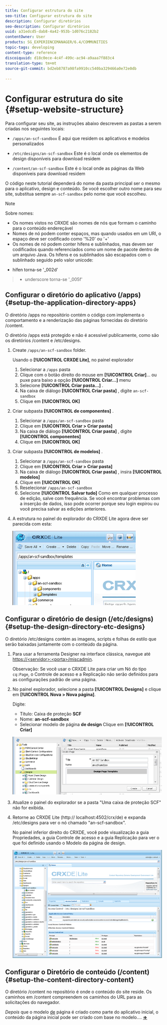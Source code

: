 ```yaml
---
title: Configurar estrutura do site
seo-title: Configurar estrutura do site
description: Configurar diretórios
seo-description: Configurar diretórios
uuid: a31edcd5-dab8-4a42-953b-1d076c2182b2
contentOwner: User
products: SG_EXPERIENCEMANAGER/6.4/COMMUNITIES
topic-tags: developing
content-type: reference
discoiquuid: d18c0ece-4c4f-499c-ac94-a9aaa7f883c4
translation-type: tm+mt
source-git-commit: bd2eb8787a98fa9910cc540ba329466a0e72e0db

---
```



# Configurar estrutura do site {#setup-website-structure}

Para configurar seu site, as instruções abaixo descrevem as pastas a serem criadas nos seguintes locais:

* `/apps/an-scf-sandbox`
É aqui que residem os aplicativos e modelos personalizados

* `/etc/designs/an-scf-sandbox`
Este é o local onde os elementos de design disponíveis para download residem

* `/content/an-scf-sandbox`
Este é o local onde as páginas da Web disponíveis para download residem

O código neste tutorial dependerá do nome da pasta principal ser o mesmo para o aplicativo, design e conteúdo. Se você escolher outro nome para seu site, substitua sempre `an-scf-sandbox` pelo nome que você escolheu.

>[!NOTE]
>
>Sobre nomes:
>
>* Os nomes vistos no CRXDE são nomes de nós que formam o caminho para o conteúdo endereçável
>* Nomes de nó podem conter espaços, mas quando usados em um URI, o espaço deve ser codificado como &#39;%20&#39; ou &#39;+&#39;
>* Os nomes de nó podem conter hifens e sublinhados, mas devem ser codificados quando referenciados como um nome de pacote dentro de um arquivo Java. Os hífens e os sublinhados são escapados com o sublinhado seguido pelo valor unicode:
   >
   >   
   * hífen torna-se &#39;_002d&#39;
   >   * underscore torna-se &#39;_005f&#39;


## Configurar o diretório do aplicativo (/apps) {#setup-the-application-directory-apps}

O diretório /apps no repositório contém o código com implementa o comportamento e a renderização das páginas fornecidas do diretório /content.

O diretório /apps está protegido e não é acessível publicamente, como são os diretórios /content e /etc/designs.

1. Create `/apps/an-scf-sandbox` folder.

   Usando o **[!UICONTROL CRXDE Lite]**, no painel explorador

   1. Selecionar a `/apps` pasta
   1. Clique com o botão direito do mouse em **[!UICONTROL Criar]**... ou puxe para baixo a opção **[!UICONTROL Criar...]** menu
   1. Selecione **[!UICONTROL Criar pasta...]** .
   1. Na caixa de diálogo **[!UICONTROL Criar pasta]** , digite `an-scf-sandbox`
   1. Clique em **[!UICONTROL OK]**

1. Criar subpasta **[!UICONTROL de componentes]** .

   1. Selecionar a `/apps/an-scf-sandbox` pasta
   1. Clique em **[!UICONTROL Criar > Criar pasta]**
   1. Na caixa de diálogo **[!UICONTROL Criar pasta]** , digite **[!UICONTROL componentes]**
   1. Clique em **[!UICONTROL OK]**

1. Criar subpasta **[!UICONTROL de modelos]** .

   1. Selecionar a `/apps/an-scf-sandbox` pasta
   1. Clique em **[!UICONTROL Criar > Criar pasta]**
   1. Na caixa de diálogo **[!UICONTROL Criar pasta]** , insira **[!UICONTROL modelos]**
   1. Clique em **[!UICONTROL OK]**
   1. Reselecionar `/apps/an-scf-sandbox`
   1. Selecione **[!UICONTROL Salvar tudo]**
   Como em qualquer processo de edição, salve com frequência. Se você encontrar problemas com a inserção de dados, isso pode ocorrer porque seu login expirou ou você precisa salvar as edições anteriores.

1. A estrutura no painel do explorador do CRXDE Lite agora deve ser parecida com esta:

   ![chlimage_1-44](assets/chlimage_1-44.png)

## Configurar o diretório de design (/etc/designs) {#setup-the-design-directory-etc-designs}

O diretório /etc/designs contém as imagens, scripts e folhas de estilo que serão baixadas juntamente com o conteúdo da página.

1. Para usar a ferramenta Designer na interface clássica, navegue até [https://&lt;servidor>:&lt;porta>/miscadmin](http://localhost:4502/miscadmin).

   Observação: Se você usar o CRXDE Lite para criar um Nó do tipo `cq:Page`, o Controle de acesso e a Replicação não serão definidos para as configurações padrão de uma página.

1. No painel explorador, selecione a pasta **[!UICONTROL Designs]** e clique em **[!UICONTROL Nova > Nova página]**.

   Digite:

   * Título: Caixa de proteção **SCF**
   * Nome: **an-scf-sandbox**
   * Selecionar modelo de página **de design**
   Clique em **[!UICONTROL Criar]**

   ![chlimage_1-45](assets/chlimage_1-45.png)

1. Atualize o painel do explorador se a pasta &quot;Uma caixa de proteção SCF&quot; não for exibida.

1. Retorne ao CRXDE Lite (http:// localhost:4502/crx/de) e expanda /etc/designs para ver o nó chamado &quot;an-scf-sandbox&quot;.

   No painel inferior direito do CRXDE, você pode visualização a guia Propriedades, a guia Controle de acesso e a guia Replicação para ver o que foi definido usando o Modelo da página de design.

   ![chlimage_1-46](assets/chlimage_1-46.png)

## Configurar o Diretório de conteúdo (/content) {#setup-the-content-directory-content}

O diretório /content no repositório é onde o conteúdo do site reside. Os caminhos em /content compreendem os caminhos do URL para as solicitações do navegador.

*Depois* que o modelo [de](initial-app.md#createthepagetemplate) página é criado como parte do aplicativo inicial, o conteúdo da página inicial pode ser criado com base no modelo.... [**⇒**](initial-app.md)

